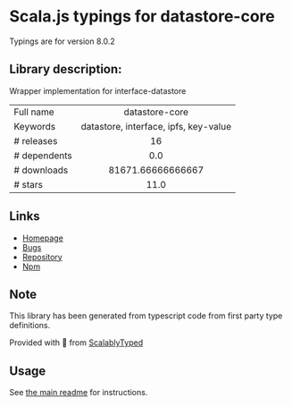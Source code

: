 
# Scala.js typings for datastore-core

Typings are for version 8.0.2

## Library description:
Wrapper implementation for interface-datastore

|                    |                 |
| ------------------ | :-------------: |
| Full name          | datastore-core |
| Keywords           | datastore, interface, ipfs, key-value |
| # releases         | 16 |
| # dependents       | 0.0 |
| # downloads        | 81671.66666666667 |
| # stars            | 11.0 |

## Links
- [Homepage](https://github.com/ipfs/js-datastore-core#readme)
- [Bugs](https://github.com/ipfs/js-datastore-core/issues)
- [Repository](https://github.com/ipfs/js-datastore-core)
- [Npm](https://www.npmjs.com/package/datastore-core)
    


## Note
This library has been generated from typescript code from first party type definitions.

Provided with :purple_heart: from [ScalablyTyped](https://github.com/oyvindberg/ScalablyTyped)

## Usage
See [the main readme](../../readme.md) for instructions.


